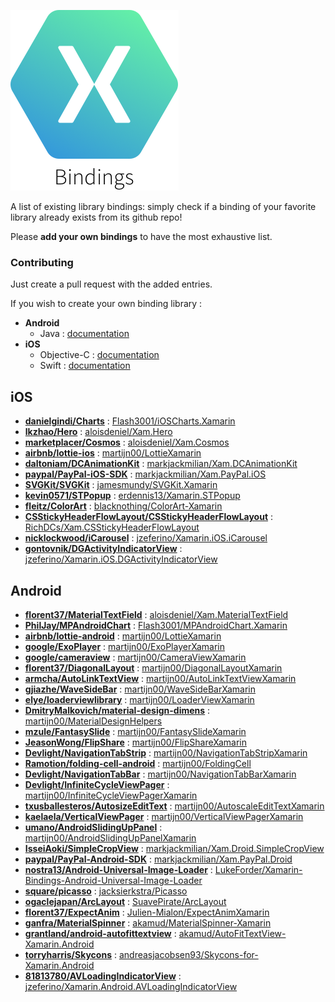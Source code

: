 ![](logo.png)

A list of existing library bindings: simply check if a binding of your favorite library already exists from its github repo!

Please **add your own bindings** to have the most exhaustive list.

### Contributing

Just create a pull request with the added entries.

If you wish to create your own binding library :

* **Android**
	* Java : [documentation](https://developer.xamarin.com/guides/android/advanced_topics/binding-a-java-library/)
* **iOS**
	* Objective-C : [documentation](https://developer.xamarin.com/guides/ios/advanced_topics/binding_objective-c/)
	* Swift : [documentation](http://stackoverflow.com/documentation/xamarin.ios/6091/binding-swift-libraries)

## iOS

* **[danielgindi/Charts](https://github.com/danielgindi/Charts)** : [Flash3001/iOSCharts.Xamarin](https://github.com/Flash3001/iOSCharts.Xamarin)
* **[lkzhao/Hero](https://github.com/lkzhao/Hero)** : [aloisdeniel/Xam.Hero](https://github.com/aloisdeniel/Xam.Hero)
* **[marketplacer/Cosmos](https://github.com/marketplacer/Cosmos)** : [aloisdeniel/Xam.Cosmos](https://github.com/aloisdeniel/Xam.Cosmos)
* **[airbnb/lottie-ios](https://github.com/airbnb/lottie-ios)** : [martijn00/LottieXamarin](https://github.com/martijn00/LottieXamarin)
* **[daltoniam/DCAnimationKit](https://github.com/daltoniam/DCAnimationKit)** : [markjackmilian/Xam.DCAnimationKit](https://github.com/markjackmilian/Xam.DCAnimationKit)
* **[paypal/PayPal-iOS-SDK](https://github.com/paypal/PayPal-iOS-SDK)** : [markjackmilian/Xam.PayPal.iOS](https://github.com/markjackmilian/Xam.PayPal.iOS)
* **[SVGKit/SVGKit](https://github.com/SVGKit/SVGKit)** : [jamesmundy/SVGKit.Xamarin](https://github.com/jamesmundy/SVGKit.Xamarin)
* **[kevin0571/STPopup](https://github.com/kevin0571/STPopup)** : [erdennis13/Xamarin.STPopup](https://github.com/erdennis13/Xamarin.STPopup)
* **[fleitz/ColorArt](https://github.com/fleitz/ColorArt)** : [blacknothing/ColorArt-Xamarin](https://github.com/blacknothing/ColorArt-Xamarin)
* **[CSStickyHeaderFlowLayout/CSStickyHeaderFlowLayout](https://github.com/CSStickyHeaderFlowLayout/CSStickyHeaderFlowLayout)** : [RichDCs/Xam.CSStickyHeaderFlowLayout](https://github.com/RichDCs/Xam.CSStickyHeaderFlowLayout)
* **[nicklockwood/iCarousel](https://github.com/nicklockwood/iCarousel)** : [jzeferino/Xamarin.iOS.iCarousel](https://github.com/jzeferino/Xamarin.iOS.iCarousel)
* **[gontovnik/DGActivityIndicatorView](https://github.com/gontovnik/DGActivityIndicatorView)** : [jzeferino/Xamarin.iOS.DGActivityIndicatorView](https://github.com/jzeferino/Xamarin.iOS.DGActivityIndicatorView)

## Android

* **[florent37/MaterialTextField](https://github.com/florent37/MaterialTextField)** : [aloisdeniel/Xam.MaterialTextField](https://github.com/aloisdeniel/Xam.MaterialTextField)
* **[PhilJay/MPAndroidChart](https://github.com/PhilJay/MPAndroidChart)** : [Flash3001/MPAndroidChart.Xamarin](https://github.com/Flash3001/MPAndroidChart.Xamarin)
* **[airbnb/lottie-android](https://github.com/airbnb/lottie-android)** : [martijn00/LottieXamarin](https://github.com/martijn00/LottieXamarin)
* **[google/ExoPlayer](https://github.com/google/ExoPlayer)** : [martijn00/ExoPlayerXamarin](https://github.com/martijn00/ExoPlayerXamarin)
* **[google/cameraview](https://github.com/google/cameraview)** : [martijn00/CameraViewXamarin](https://github.com/martijn00/CameraViewXamarin)
* **[florent37/DiagonalLayout](https://github.com/florent37/DiagonalLayout)** : [martijn00/DiagonalLayoutXamarin](https://github.com/martijn00/DiagonalLayoutXamarin)
* **[armcha/AutoLinkTextView](https://github.com/armcha/AutoLinkTextView)** : [martijn00/AutoLinkTextViewXamarin](https://github.com/martijn00/AutoLinkTextViewXamarin)
* **[gjiazhe/WaveSideBar](https://github.com/gjiazhe/WaveSideBar)** : [martijn00/WaveSideBarXamarin](https://github.com/martijn00/WaveSideBarXamarin)
* **[elye/loaderviewlibrary](https://github.com/elye/loaderviewlibrary)** : [martijn00/LoaderViewXamarin](https://github.com/martijn00/LoaderViewXamarin)
* **[DmitryMalkovich/material-design-dimens](https://github.com/DmitryMalkovich/material-design-dimens)** : [martijn00/MaterialDesignHelpers](https://github.com/martijn00/MaterialDesignHelpers)
* **[mzule/FantasySlide](https://github.com/mzule/FantasySlide)** : [martijn00/FantasySlideXamarin](https://github.com/martijn00/FantasySlideXamarin)
* **[JeasonWong/FlipShare](https://github.com/JeasonWong/FlipShare)** : [martijn00/FlipShareXamarin](https://github.com/martijn00/FlipShareXamarin)
* **[Devlight/NavigationTabStrip](https://github.com/Devlight/NavigationTabStrip)** : [martijn00/NavigationTabStripXamarin](https://github.com/martijn00/NavigationTabStripXamarin)
* **[Ramotion/folding-cell-android](https://github.com/Ramotion/folding-cell-android)** : [martijn00/FoldingCell](https://github.com/martijn00/FoldingCell)
* **[Devlight/NavigationTabBar](https://github.com/Devlight/NavigationTabBar)** : [martijn00/NavigationTabBarXamarin](https://github.com/martijn00/NavigationTabBarXamarin)
* **[Devlight/InfiniteCycleViewPager](https://github.com/Devlight/InfiniteCycleViewPager)** : [martijn00/InfiniteCycleViewPagerXamarin](https://github.com/martijn00/InfiniteCycleViewPagerXamarin)
* **[txusballesteros/AutosizeEditText](https://github.com/txusballesteros/AutosizeEditText)** : [martijn00/AutoscaleEditTextXamarin](https://github.com/martijn00/AutoscaleEditTextXamarin)
* **[kaelaela/VerticalViewPager](https://github.com/kaelaela/VerticalViewPager)** : [martijn00/VerticalViewPagerXamarin](https://github.com/martijn00/VerticalViewPagerXamarin)
* **[umano/AndroidSlidingUpPanel](https://github.com/umano/AndroidSlidingUpPanel)** : [martijn00/AndroidSlidingUpPanelXamarin](https://github.com/martijn00/AndroidSlidingUpPanelXamarin)
* **[IsseiAoki/SimpleCropView](https://github.com/IsseiAoki/SimpleCropView)** : [markjackmilian/Xam.Droid.SimpleCropView](https://github.com/markjackmilian/Xam.Droid.SimpleCropView)
* **[paypal/PayPal-Android-SDK](https://github.com/paypal/PayPal-Android-SDK)** : [markjackmilian/Xam.PayPal.Droid](https://github.com/markjackmilian/Xam.PayPal.Droid)
* **[nostra13/Android-Universal-Image-Loader](https://github.com/nostra13/Android-Universal-Image-Loader)** : [LukeForder/Xamarin-Bindings-Android-Universal-Image-Loader](https://github.com/LukeForder/Xamarin-Bindings-Android-Universal-Image-Loader)
* **[square/picasso](https://github.com/square/picasso)** : [jacksierkstra/Picasso](https://github.com/jacksierkstra/Picasso)
* **[ogaclejapan/ArcLayout](https://github.com/ogaclejapan/ArcLayout)** : [SuavePirate/ArcLayout](https://github.com/SuavePirate/ArcLayout)
* **[florent37/ExpectAnim](https://github.com/florent37/ExpectAnim)** : [Julien-Mialon/ExpectAnimXamarin](https://github.com/Julien-Mialon/ExpectAnimXamarin)
* **[ganfra/MaterialSpinner](https://github.com/ganfra/MaterialSpinner)** : [akamud/MaterialSpinner-Xamarin](https://github.com/akamud/MaterialSpinner-Xamarin)
* **[grantland/android-autofittextview](https://github.com/grantland/android-autofittextview)** : [akamud/AutoFitTextView-Xamarin.Android](https://github.com/akamud/AutoFitTextView-Xamarin.Android)
* **[torryharris/Skycons](https://github.com/torryharris/Skycons)** : [andreasjacobsen93/Skycons-for-Xamarin.Android](https://github.com/andreasjacobsen93/Skycons-for-Xamarin.Android)
* **[81813780/AVLoadingIndicatorView](https://github.com/81813780/AVLoadingIndicatorView)** : [jzeferino/Xamarin.Android.AVLoadingIndicatorView](https://github.com/jzeferino/Xamarin.Android.AVLoadingIndicatorView)
